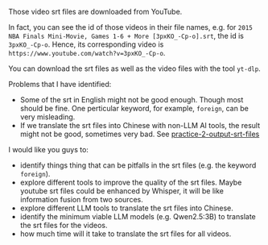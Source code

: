 Those video srt files are downloaded from YouTube.

In fact, you can see the id of those videos in their file names, e.g. for `2015 NBA Finals Mini-Movie, Games 1-6 + More [3pxKO_-Cp-o].srt`, the id is `3pxKO_-Cp-o`. Hence, its corresponding video is `https://www.youtube.com/watch?v=3pxKO_-Cp-o`.

You can download the srt files as well as the video files with the tool `yt-dlp`.

Problems that I have identified:
- Some of the srt in English might not be good enough. Though most should be fine. One perticular keyword, for example, `foreign`, can be very misleading.
- If we translate the srt files into Chinese with non-LLM AI tools, the result might not be good, sometimes very bad. See [practice-2-output-srt-files](../week-4/practice-2-output-srt-files/)

I would like you guys to:
- identify things thing that can be pitfalls in the srt files (e.g. the keyword `foreign`).
- explore different tools to improve the quality of the srt files. Maybe youtube srt files could be enhanced by Whisper, it will be like information fusion from two sources.
- explore different LLM tools to translate the srt files into Chinese. 
- identify the minimum viable LLM models (e.g. Qwen2.5:3B) to translate the srt files for the videos.
- how much time will it take to translate the srt files for all videos.



